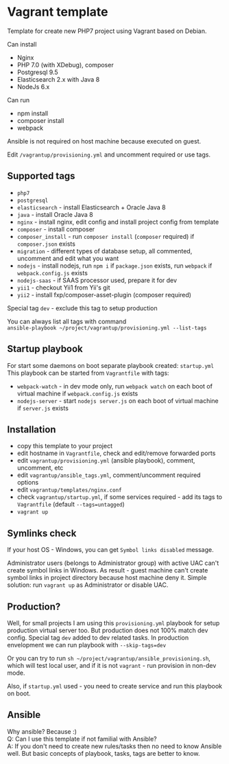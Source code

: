 # Vagrant template
Template for create new PHP7 project using Vagrant based on Debian. 

Can install
 * Nginx
 * PHP 7.0 (with XDebug), composer
 * Postgresql 9.5
 * Elasticsearch 2.x with Java 8
 * NodeJs 6.x

Can run
 * npm install
 * composer install
 * webpack

Ansible is not required on host machine because executed on guest.

Edit `/vagrantup/provisioning.yml` and uncomment required or use tags.

Supported tags
--------------
- `php7`
- `postgresql`
- `elasticsearch` - install Elasticsearch + Oracle Java 8
- `java` - install Oracle Java 8
- `nginx` - install nginx, edit config and install project config from template
- `composer` - install composer 
- `composer_install` - run `composer install` (`composer` required) if `composer.json` exists
- `migration` - different types of database setup, all commented, 
uncomment and edit what you want
- `nodejs` - install nodejs, run `npm i` if `package.json` exists, 
run `webpack` if `webpack.config.js` exists
- `nodejs-saas` - if SAAS processor used, prepare it for dev
- `yii1` - checkout Yii1 from Yii's git
- `yii2` - install fxp/composer-asset-plugin (composer required)

Special tag `dev` - exclude this tag to setup production  

You can always list all tags with command  
`ansible-playbook ~/project/vagrantup/provisioning.yml --list-tags`

Startup playbook
----------------
For start some daemons on boot separate playbook created: `startup.yml` 
This playbook can be started from `Vagrantfile` with tags:
- `webpack-watch` - in dev mode only, run `webpack watch` on each boot of virtual machine if
`webpack.config.js` exists
- `nodejs-server` - start `nodejs server.js` on each boot of virtual machine if
`server.js` exists


Installation
------------
- copy this template to your project
- edit hostname in `Vagrantfile`, check and edit/remove forwarded ports
- edit `vagrantup/provisioning.yml` (ansible playbook), comment, uncomment, etc
- edit `vagrantup/ansible_tags.yml`, comment/uncomment required options
- edit `vagrantup/templates/nginx.conf`
- check `vagrantup/startup.yml`, if some services required - add its tags to `Vagrantfile` 
(default `--tags=untagged`)
- `vagrant up`

Symlinks check
--------------
If your host OS - Windows, you can get `Symbol links disabled` message.

Administrator users (belongs to Administrator group) with active UAC can't create
symbol links in Windows. As result - guest machine can't create symbol links in project
directory because host machine deny it. Simple solution: run `vagrant up` as Administrator
or disable UAC.

Production?
-----------
Well, for small projects I am using this `provisioning.yml` playbook for setup production 
virtual server too. But production does not 100% match dev config. Special tag `dev` added
to dev related tasks. In production envelopment we can run playbook with `--skip-tags=dev`
  
Or you can try to run `sh ~/project/vagrantup/ansible_provisioning.sh`, which will test 
local user, and if it is not `vagrant` - run provision in non-dev mode.

Also, if `startup.yml` used - you need to create service and run this playbook on boot.

Ansible
-------
Why ansible? Because :)  
Q: Can I use this template if not familial with Ansible?  
A: If you don't need to create new rules/tasks then no need to know Ansible well. 
But basic concepts of playbook, tasks, tags are better to know. 
